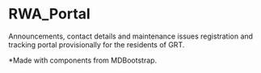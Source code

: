 # RWA_Portal

Announcements, contact details and maintenance issues registration and tracking portal provisionally for the residents of GRT.

*Made with components from MDBootstrap.